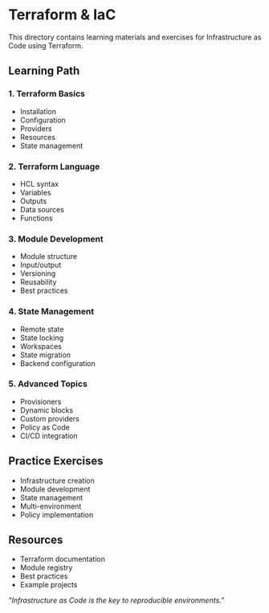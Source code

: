 # Terraform & IaC

This directory contains learning materials and exercises for Infrastructure as Code using Terraform.

## Learning Path

### 1. Terraform Basics
- Installation
- Configuration
- Providers
- Resources
- State management

### 2. Terraform Language
- HCL syntax
- Variables
- Outputs
- Data sources
- Functions

### 3. Module Development
- Module structure
- Input/output
- Versioning
- Reusability
- Best practices

### 4. State Management
- Remote state
- State locking
- Workspaces
- State migration
- Backend configuration

### 5. Advanced Topics
- Provisioners
- Dynamic blocks
- Custom providers
- Policy as Code
- CI/CD integration

## Practice Exercises
- Infrastructure creation
- Module development
- State management
- Multi-environment
- Policy implementation

## Resources
- Terraform documentation
- Module registry
- Best practices
- Example projects

*"Infrastructure as Code is the key to reproducible environments."* 